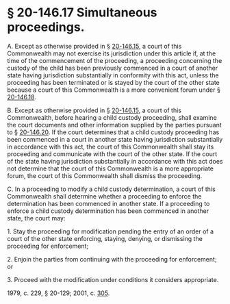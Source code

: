 # § 20-146.17 Simultaneous proceedings.

<p>A. Except as otherwise provided in § <a href='http://law.lis.virginia.gov/vacode/20-146.15/'>20-146.15</a>, a court of this Commonwealth may not exercise its jurisdiction under this article if, at the time of the commencement of the proceeding, a proceeding concerning the custody of the child has been previously commenced in a court of another state having jurisdiction substantially in conformity with this act, unless the proceeding has been terminated or is stayed by the court of the other state because a court of this Commonwealth is a more convenient forum under § <a href='http://law.lis.virginia.gov/vacode/20-146.18/'>20-146.18</a>.</p><p>B. Except as otherwise provided in § <a href='http://law.lis.virginia.gov/vacode/20-146.15/'>20-146.15</a>, a court of this Commonwealth, before hearing a child custody proceeding, shall examine the court documents and other information supplied by the parties pursuant to § <a href='http://law.lis.virginia.gov/vacode/20-146.20/'>20-146.20</a>. If the court determines that a child custody proceeding has been commenced in a court in another state having jurisdiction substantially in accordance with this act, the court of this Commonwealth shall stay its proceeding and communicate with the court of the other state. If the court of the state having jurisdiction substantially in accordance with this act does not determine that the court of this Commonwealth is a more appropriate forum, the court of this Commonwealth shall dismiss the proceeding.</p><p>C. In a proceeding to modify a child custody determination, a court of this Commonwealth shall determine whether a proceeding to enforce the determination has been commenced in another state. If a proceeding to enforce a child custody determination has been commenced in another state, the court may:</p><p>1. Stay the proceeding for modification pending the entry of an order of a court of the other state enforcing, staying, denying, or dismissing the proceeding for enforcement;</p><p>2. Enjoin the parties from continuing with the proceeding for enforcement; or</p><p>3. Proceed with the modification under conditions it considers appropriate.</p><p>1979, c. 229, § 20-129; 2001, c. <a href='http://lis.virginia.gov/cgi-bin/legp604.exe?011+ful+CHAP0305'>305</a>.</p>